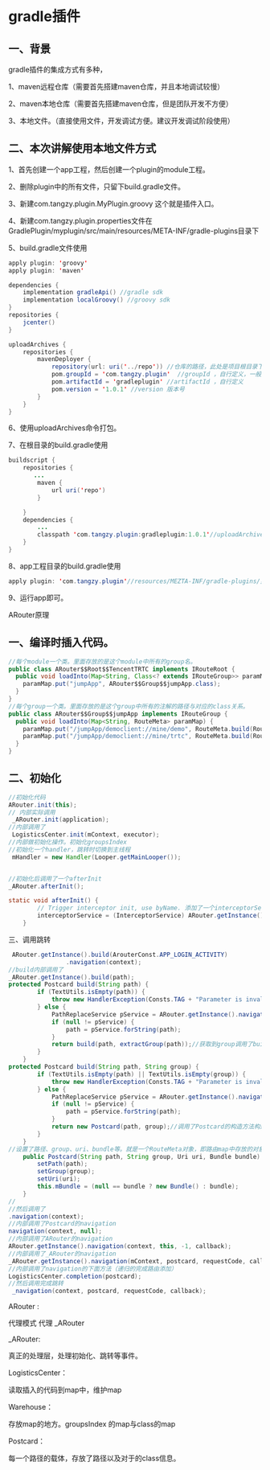 # gradle插件

## 一、背景

gradle插件的集成方式有多种，

1、maven远程仓库（需要首先搭建maven仓库，并且本地调试较慢）

2、maven本地仓库（需要首先搭建maven仓库，但是团队开发不方便）

3、本地文件。（直接使用文件，开发调试方便。建议开发调试阶段使用）

## 二、本次讲解使用本地文件方式

1、首先创建一个app工程，然后创建一个plugin的module工程。

2、删除plugin中的所有文件，只留下build.gradle文件。

3、新建com.tangzy.plugin.MyPlugin.groovy 这个就是插件入口。

4、新建com.tangzy.plugin.properties文件在GradlePlugin/myplugin/src/main/resources/META-INF/gradle-plugins目录下

5、build.gradle文件使用

```java
apply plugin: 'groovy'
apply plugin: 'maven'

dependencies {
    implementation gradleApi() //gradle sdk
    implementation localGroovy() //groovy sdk
}
repositories {
    jcenter()
}

uploadArchives {
    repositories {
        mavenDeployer {
            repository(url: uri('../repo')) //仓库的路径，此处是项目根目录下的 repo 的文件夹
            pom.groupId = 'com.tangzy.plugin'  //groupId ，自行定义，一般是包名
            pom.artifactId = 'gradleplugin' //artifactId ，自行定义
            pom.version = '1.0.1' //version 版本号
        }
    }
}
```

6、使用uploadArchives命令打包。

7、在根目录的build.gradle使用

```java
buildscript {
    repositories {
       ...
        maven {
            url uri('repo')
        }

    }
    dependencies {
        ...
        classpath 'com.tangzy.plugin:gradleplugin:1.0.1'//uploadArchives里面的名字
    }
}
```

8、app工程目录的build.gradle使用

```java
apply plugin: 'com.tangzy.plugin'//resources/MEZTA-INF/gradle-plugins/里面的文件名字前缀
```

9、运行app即可。



ARouter原理
## 一、编译时插入代码。

```java
//每个module一个类。里面存放的是这个module中所有的group名。
public class ARouter$$Root$$TencentTRTC implements IRouteRoot {
  public void loadInto(Map<String, Class<? extends IRouteGroup>> paramMap) {
    paramMap.put("jumpApp", ARouter$$Group$$jumpApp.class);
  }
}
//每个group一个类。里面存放的是这个group中所有的注解的路径与对应的class关系。
public class ARouter$$Group$$jumpApp implements IRouteGroup {
  public void loadInto(Map<String, RouteMeta> paramMap) {
    paramMap.put("/jumpApp/democlient://mine/demo", RouteMeta.build(RouteType.ACTIVITY, DemoActivity.class, "/jumpapp/democlient://mine/demo", "jumpapp", null, -1, -2147483648));
    paramMap.put("/jumpApp/democlient://mine/trtc", RouteMeta.build(RouteType.ACTIVITY, RoomActivity.class, "/jumpapp/democlient://mine/trtc", "jumpapp", null, -1, -2147483648));
  }
}
```

## 二、初始化

```java
//初始化代码
ARouter.init(this);
// 内部实际调用
 _ARouter.init(application);
//内部调用了
 LogisticsCenter.init(mContext, executor);
//内部做初始化操作。初始化groupsIndex
//初始化一个handler，跳转时切换到主线程
 mHandler = new Handler(Looper.getMainLooper());


//初始化后调用了一个afterInit
_ARouter.afterInit();

static void afterInit() {
        // Trigger interceptor init, use byName. 添加了一个interceptorService
        interceptorService = (InterceptorService) ARouter.getInstance().build("/arouter/service/interceptor").navigation();
    }
```

三、调用跳转



```java
 ARouter.getInstance().build(ArouterConst.APP_LOGIN_ACTIVITY)
                .navigation(context);
//build内部调用了
_ARouter.getInstance().build(path);
protected Postcard build(String path) {
        if (TextUtils.isEmpty(path)) {
            throw new HandlerException(Consts.TAG + "Parameter is invalid!");
        } else {
            PathReplaceService pService = ARouter.getInstance().navigation(PathReplaceService.class);
            if (null != pService) {
                path = pService.forString(path);
            }
            return build(path, extractGroup(path));//获取到group调用了build
        }
    }
protected Postcard build(String path, String group) {
        if (TextUtils.isEmpty(path) || TextUtils.isEmpty(group)) {
            throw new HandlerException(Consts.TAG + "Parameter is invalid!");
        } else {
            PathReplaceService pService = ARouter.getInstance().navigation(PathReplaceService.class);
            if (null != pService) {
                path = pService.forString(path);
            }
            return new Postcard(path, group);//调用了Postcard的构造方法构造了对象
        }
    }
//设置了路径、group、uri、bundle等。就是一个RouteMeta对象，即路由map中存放的对象。
    public Postcard(String path, String group, Uri uri, Bundle bundle) {
        setPath(path);
        setGroup(group);
        setUri(uri);
        this.mBundle = (null == bundle ? new Bundle() : bundle);
    }
//
//然后调用了
.navigation(context);
//内部调用了Postcard的navigation
navigation(context, null);
//内部调用了ARouter的navigation
ARouter.getInstance().navigation(context, this, -1, callback);
//内部调用了_ARouter的navigation
_ARouter.getInstance().navigation(mContext, postcard, requestCode, callback);
//内部调用了navigation的下面方法（递归的完成路由添加）
LogisticsCenter.completion(postcard);
//然后调用完成跳转
 _navigation(context, postcard, requestCode, callback);

```





ARouter :

代理模式 代理 _ARouter



_ARouter:

真正的处理层，处理初始化、跳转等事件。



LogisticsCenter：

读取插入的代码到map中，维护map



Warehouse：

存放map的地方。groupsIndex 的map与class的map

Postcard：

每一个路径的载体，存放了路径以及对于的class信息。
